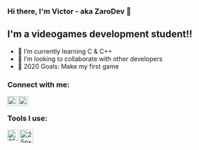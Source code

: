 ### Hi there, I'm Victor - aka ZaroDev 👋

## I'm a videogames development student!!

- 🌱 I’m currently learning C & C++
- 👯 I’m looking to collaborate with other developers
- 🥅 2020 Goals: Make my first game

### Connect with me:

[<img align="left" alt="ZaroDev | Twitter" width="22px" src="https://cdn.jsdelivr.net/npm/simple-icons@v3/icons/twitter.svg" />][twitter]
[<img align="left" alt="ZaroDev | Instagram" width="22px" src="https://cdn.jsdelivr.net/npm/simple-icons@v3/icons/instagram.svg" />][instagram]

<br />

### Tools I use:

<img align="left" alt= "25px" width = "25px" src = "https://seeklogo.com/images/V/visual-studio-logo-14F95CF819-seeklogo.com.png"/>
<img align="center" alt= "25px" width = "30px" src = "https://www.pngkit.com/png/full/101-1010012_c-programming-icon-c-programming-language-logo.png"/>

<br />

</details>

[twitter]: https://twitter.com/victorzaro_
[instagram]: https://www.instagram.com/victorzaro_/
